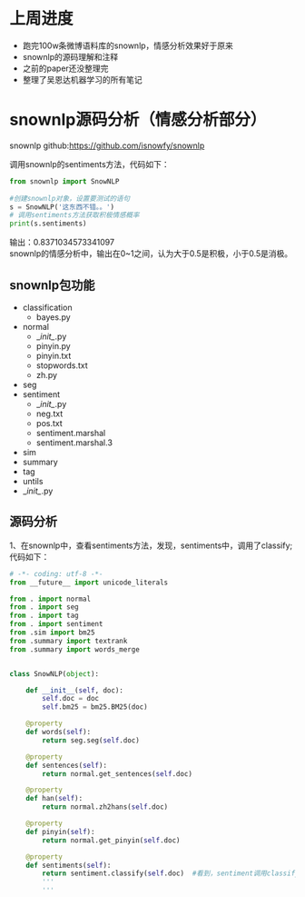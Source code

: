 上周进度
==========
* 跑完100w条微博语料库的snownlp，情感分析效果好于原来  
* snownlp的源码理解和注释
* 之前的paper还没整理完
* 整理了吴恩达机器学习的所有笔记

snownlp源码分析（情感分析部分）
==========
snownlp github:https://github.com/isnowfy/snownlp  

调用snownlp的sentiments方法，代码如下：

```python
from snownlp import SnowNLP
 
#创建snownlp对象，设置要测试的语句
s = SnowNLP('这东西不错。。')
# 调用sentiments方法获取积极情感概率
print(s.sentiments)
```
输出：0.8371034573341097  
snownlp的情感分析中，输出在0~1之间，认为大于0.5是积极，小于0.5是消极。
## snownlp包功能
* classification
   * bayes.py
* normal
   * \__init\__.py
   * pinyin.py
   * pinyin.txt
   * stopwords.txt
   * zh.py
* seg
* sentiment
   * \__init\__.py
   * neg.txt
   * pos.txt
   * sentiment.marshal
   * sentiment.marshal.3
* sim
* summary
* tag
* untils
* \__init\__.py

## 源码分析
1、在snownlp中，查看sentiments方法，发现，sentiments中，调用了classify;</br>
代码如下：
```python
# -*- coding: utf-8 -*-
from __future__ import unicode_literals

from . import normal
from . import seg
from . import tag
from . import sentiment
from .sim import bm25
from .summary import textrank
from .summary import words_merge


class SnowNLP(object):

    def __init__(self, doc):
        self.doc = doc
        self.bm25 = bm25.BM25(doc)

    @property
    def words(self):
        return seg.seg(self.doc)

    @property
    def sentences(self):
        return normal.get_sentences(self.doc)

    @property
    def han(self):
        return normal.zh2hans(self.doc)

    @property
    def pinyin(self):
        return normal.get_pinyin(self.doc)

    @property
    def sentiments(self):
        return sentiment.classify(self.doc)  #看到，sentiment调用classify方法；
        '''
        '''
  ```
